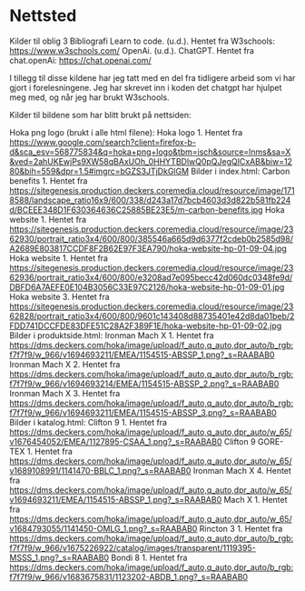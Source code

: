 # Nettsted

Kilder til oblig 3
Bibliografi
Learn to code. (u.d.). Hentet fra W3schools: https://www.w3schools.com/
OpenAi. (u.d.). ChatGPT. Hentet fra chat.openAi: https://chat.openai.com/

I tillegg til disse kildene har jeg tatt med en del fra tidligere arbeid som vi har gjort i forelesningene.
Jeg har skrevet inn i koden det chatgpt har hjulpet meg med, og når jeg har brukt W3schools.

Kilder til bildene som har blitt brukt på nettsiden:

Hoka png logo (brukt i alle html filene):
Hoka logo 1. Hentet fra https://www.google.com/search?client=firefox-b-d&sca_esv=568775834&q=hoka+png+logo&tbm=isch&source=lnms&sa=X&ved=2ahUKEwjPs9XW58qBAxUOh_0HHYTBDlwQ0pQJegQICxAB&biw=1280&bih=559&dpr=1.5#imgrc=bGZS3JTjDkGlGM
Bilder i index.html:
Carbon benefits 1. Hentet fra https://sitegenesis.production.deckers.coremedia.cloud/resource/image/1718588/landscape_ratio16x9/600/338/d243a17d7bcb4603d3d822b581fb224d/BCEEE348D1F630364636C25885BE23E5/m-carbon-benefits.jpg
Hoka website 1. Hentet fra https://sitegenesis.production.deckers.coremedia.cloud/resource/image/2362930/portrait_ratio3x4/600/800/385546a665d9d6377f2cdeb0b2585d98/A2689E803817CCDF8F2B62E97F3EA790/hoka-website-hp-01-09-04.jpg
Hoka website 1. Hentet fra https://sitegenesis.production.deckers.coremedia.cloud/resource/image/2362936/portrait_ratio3x4/600/800/e3208ad7e095becc42d060dc0348fe9d/DBFD6A7AEFE0E104B3056C33E97C2126/hoka-website-hp-01-09-01.jpg
Hoka website 3. Hentet fra https://sitegenesis.production.deckers.coremedia.cloud/resource/image/2362828/portrait_ratio3x4/600/800/9601c143408d88735401e42d8da01beb/2FDD741DCCFDE83DFE51C28A2F389F1E/hoka-website-hp-01-09-02.jpg
Bilder i produktside.html:
Ironman Mach X 1. Hentet fra https://dms.deckers.com/hoka/image/upload/f_auto,q_auto,dpr_auto/b_rgb:f7f7f9/w_966/v1694693211/EMEA/1154515-ABSSP_1.png?_s=RAABAB0
Ironman Mach X 2. Hentet fra https://dms.deckers.com/hoka/image/upload/f_auto,q_auto,dpr_auto/b_rgb:f7f7f9/w_966/v1694693214/EMEA/1154515-ABSSP_2.png?_s=RAABAB0
Ironman Mach X 3. Hentet fra https://dms.deckers.com/hoka/image/upload/f_auto,q_auto,dpr_auto/b_rgb:f7f7f9/w_966/v1694693211/EMEA/1154515-ABSSP_3.png?_s=RAABAB0
Bilder i katalog.html:
Clifton 9 1. Hentet fra https://dms.deckers.com/hoka/image/upload/f_auto,q_auto,dpr_auto/w_65/v1676454052/EMEA/1127895-CSAA_1.png?_s=RAABAB0
Clifton 9 GORE-TEX 1. Hentet fra https://dms.deckers.com/hoka/image/upload/f_auto,q_auto,dpr_auto/w_65/v1689108991/1141470-BBLC_1.png?_s=RAABAB0
Ironman Mach X 4. Hentet fra https://dms.deckers.com/hoka/image/upload/f_auto,q_auto,dpr_auto/w_65/v1694693211/EMEA/1154515-ABSSP_1.png?_s=RAABAB0
Mach X 1. Hentet fra https://dms.deckers.com/hoka/image/upload/f_auto,q_auto,dpr_auto/w_65/v1684793055/1141450-OMLG_1.png?_s=RAABAB0
Rincton 3 1. Hentet fra https://dms.deckers.com/hoka/image/upload/f_auto,q_auto,dpr_auto/b_rgb:f7f7f9/w_966/v1675226922/catalog/images/transparent/1119395-MSSS_1.png?_s=RAABAB0
Bondi 8 1. Hentet fra https://dms.deckers.com/hoka/image/upload/f_auto,q_auto,dpr_auto/b_rgb:f7f7f9/w_966/v1683675831/1123202-ABDB_1.png?_s=RAABAB0

